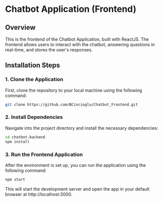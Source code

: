 # Chatbot Application (Frontend)

## Overview
This is the frontend of the Chatbot Application, built with ReactJS. The frontend allows users to interact with the chatbot, answering questions in real-time, and stores the user's responses.

## Installation Steps

### 1. Clone the Application

First, clone the repository to your local machine using the following command:

```sh
git clone https://github.com/BCincioglu/Chatbot_Frontend.git
```

### 2. Install Dependencies

Navigate into the project directory and install the necessary dependencies:

```sh
cd chatbot-backend
npm install
```

### 3. Run the Frontend Application

After the environment is set up, you can run the application using the following command:

```sh
npm start
```
This will start the development server and open the app in your default browser at http://localhost:3000.
